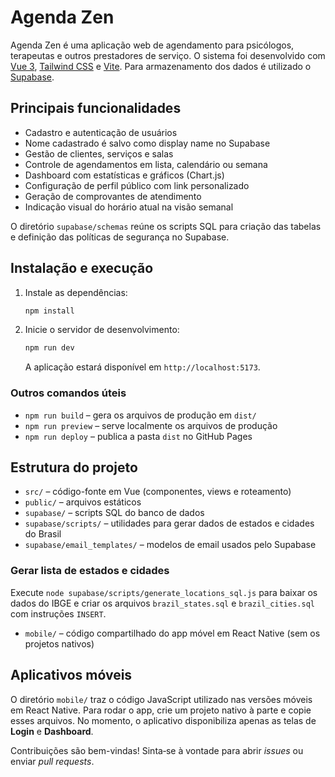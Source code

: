 # Agenda Zen

Agenda Zen é uma aplicação web de agendamento para psicólogos, terapeutas e outros prestadores de serviço. O sistema foi desenvolvido com [Vue 3](https://vuejs.org/), [Tailwind CSS](https://tailwindcss.com/) e [Vite](https://vitejs.dev/). Para armazenamento dos dados é utilizado o [Supabase](https://supabase.com/).

## Principais funcionalidades

- Cadastro e autenticação de usuários
- Nome cadastrado é salvo como display name no Supabase
- Gestão de clientes, serviços e salas
- Controle de agendamentos em lista, calendário ou semana
- Dashboard com estatísticas e gráficos (Chart.js)
- Configuração de perfil público com link personalizado
- Geração de comprovantes de atendimento
- Indicação visual do horário atual na visão semanal

O diretório `supabase/schemas` reúne os scripts SQL para criação das tabelas e definição das políticas de segurança no Supabase.

## Instalação e execução

1. Instale as dependências:
   ```bash
   npm install
   ```
2. Inicie o servidor de desenvolvimento:
   ```bash
   npm run dev
   ```
   A aplicação estará disponível em `http://localhost:5173`.

### Outros comandos úteis

- `npm run build` – gera os arquivos de produção em `dist/`
- `npm run preview` – serve localmente os arquivos de produção
- `npm run deploy` – publica a pasta `dist` no GitHub Pages

## Estrutura do projeto

- `src/` – código-fonte em Vue (componentes, views e roteamento)
- `public/` – arquivos estáticos
- `supabase/` – scripts SQL do banco de dados
- `supabase/scripts/` – utilidades para gerar dados de estados e cidades do Brasil
- `supabase/email_templates/` – modelos de email usados pelo Supabase

### Gerar lista de estados e cidades

Execute `node supabase/scripts/generate_locations_sql.js` para baixar os dados do IBGE
e criar os arquivos `brazil_states.sql` e `brazil_cities.sql` com instruções `INSERT`.
- `mobile/` – código compartilhado do app móvel em React Native (sem os projetos nativos)

## Aplicativos móveis

O diretório `mobile/` traz o código JavaScript utilizado nas versões móveis em React Native. Para rodar o app, crie um projeto nativo à parte e copie esses arquivos. No momento, o aplicativo disponibiliza apenas as telas de **Login** e **Dashboard**.

Contribuições são bem-vindas! Sinta‑se à vontade para abrir _issues_ ou enviar _pull requests_.
